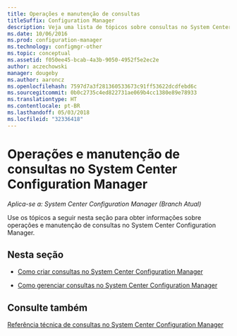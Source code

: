 ```yaml
---
title: Operações e manutenção de consultas
titleSuffix: Configuration Manager
description: Veja uma lista de tópicos sobre consultas no System Center Configuration Manager. O foco é a operação e a manutenção.
ms.date: 10/06/2016
ms.prod: configuration-manager
ms.technology: configmgr-other
ms.topic: conceptual
ms.assetid: f050ee45-bcab-4a3b-9050-4952f5e2ec2e
author: aczechowski
manager: dougeby
ms.author: aaroncz
ms.openlocfilehash: 7597d7a3f281360533673c91ff53622dcdfebd6c
ms.sourcegitcommit: 0b0c2735c4ed822731ae069b4cc1380e89e78933
ms.translationtype: HT
ms.contentlocale: pt-BR
ms.lasthandoff: 05/03/2018
ms.locfileid: "32336418"
---
```

# <a name="operations-and-maintenance-for-queries-in-system-center-configuration-manager"></a>Operações e manutenção de consultas no System Center Configuration Manager

*Aplica-se a: System Center Configuration Manager (Branch Atual)*

Use os tópicos a seguir nesta seção para obter informações sobre operações e manutenção de consultas no System Center Configuration Manager.  

## <a name="in-this-section"></a>Nesta seção  

-   [Como criar consultas no System Center Configuration Manager](../../../core/servers/manage/create-queries.md)  

-   [Como gerenciar consultas no System Center Configuration Manager](../../../core/servers/manage/manage-queries.md)  

## <a name="see-also"></a>Consulte também  
 [Referência técnica de consultas no System Center Configuration Manager](../../../core/servers/manage/queries-technical-reference.md)
